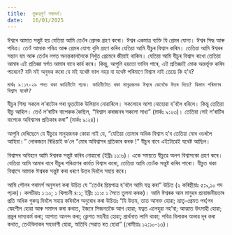 ```yaml
---
title:  গুৰুত্বপূৰ্ণ পৰামৰ্শ।
date:   16/01/2025
---
```


ঈশ্বৰে আমাত সন্তুষ্ট হয় যেতিয়া আমি তেওঁৰ প্ৰেমক গ্ৰহণ কৰো। ঈশ্বৰ একমাত্ৰ ব্যক্তি যি প্ৰেমৰ যোগ্য। ঈশ্বৰ সিদ্ধ আৰু পবিত্ৰ। তেওঁ আমাক পবিত্ৰ আৰু প্ৰেমৰ যোগ্য বুলি গ্ৰহণ কৰিব যেতিয়া আমি যীচুৰ বিশ্বাস কৰিম। তেতিয়া আমি ঈশ্বৰৰ সন্তান হম আৰু তেওঁৰ লগত অনন্তকাললৈকে নিখুঁত প্ৰেমেৰে জীয়াই থাকিম। যেতিয়া আমি যীচুৰ বিশ্বাস ৰাখো তেতিয়া আমাৰ এই প্ৰতিজ্ঞা স্বৰ্গত আমাৰ বাবে কাৰ্য কৰে। কিন্তু, আপুনি হয়তো ভাবিব পাৰে, এই প্ৰতিজ্ঞাই মোক অন্তৰ্ভূক্ত কৰিব পাৰেনে? যদি মই অনুভৱ কৰো যে মই যথেষ্ট ভাল নহয় বা যথেষ্ট পৰিমাণে বিশ্বাস নাই তেন্তে কি হ’ব?

`মাৰ্কঃ ৯:১৭-২৯ পদত থকা কাহিনীটো পঢ়ক। কাহিনীটোত থকা মানুহজনক ঈশ্বৰে কেনেকৈ উত্তৰ দিয়ে? কিমান পৰিমাণৰ বিশ্বাস যথেষ্ট?`

যীচুৰ শিষ্য সকলে ল’ৰাটোৰ পৰা ভূতটোক উলিয়াব নোৱাৰিলে। সকলোৰে আশা নোহোৱা হ’বলৈ ধৰিলে। কিন্তু তেতিয়া যীচু আহিল। তেওঁ ল’ৰাটিৰ বাপেকক কৈছিল, “বিশ্বাস কৰাজনৰ সকলো সাধ্য” (মাৰ্কঃ ৯:২৩)। তেতিয়া সেই ল’ৰাটিৰ বাপেকে অবিশ্বাসৰ প্ৰতিকাৰ কৰা” (মাৰ্কঃ ৯:২৪)।

আপুনি দেখিছেনে যে যীচুৱে মানুহজনক কোৱা নাই যে, “যেতিয়া তোমাৰ অধিক বিশ্বাস হ’ব তেতিয়া মোৰ ওচৰলৈ আহিবা।” লোকজনে ৰিঙিয়াই ক’লে “মোৰ অবিশ্বাসৰ প্ৰতিকাৰ কৰক !” যীচুৰ বাবে এইটোৱেই যথেষ্ট আছিল।

বিশ্বাসৰ অবিহনে আমি ঈশ্বৰক সন্তুষ্ট কৰিব নোৱাৰো (ইব্ৰীঃ ১১:৬)। একে সময়তে যীচুৱে অলপ বিশ্বাসকো গ্ৰহণ কৰে। যেতিয়া আমি আমাৰ বাবে যীচুৰ পৰিত্ৰাণৰ কাৰ্যত বিশ্বাস কৰো, তেতিয়া আমি তেওঁক সন্তুষ্ট কৰিব পাৰো। যীচুত থকা বিশ্বাসে আমাক ঈশ্বৰক সন্তুষ্ট কৰা ধৰণে উত্তৰ দিবলৈ সহায় কৰে।

আমি পৌলৰ পৰামৰ্শ অনুসৰণ কৰা উচিত যে “তেওঁৰ প্ৰিয়পাত্ৰ হ’বলৈ আমি যত্ন কৰা” উচিত (২ কৰিন্থীয়াঃ ৫:৯,১০ পদ পঢ়ক)। কলচীয়াঃ ১:১০; ১ থিলচনী ৪:১; ইব্ৰীঃ ১১:৫ ১ সৈতে তুলনা কৰক)। আমি ঈশ্বৰক আন মানুহৰ প্ৰয়োজনীয়তাৰ প্ৰতি অধিক গুৰুত্ব দিবলৈ সহায় কৰিবলৈ অনুৰোধ কৰা উচিতঃ “যি উত্তম, তাত আসক্ত হোৱা; ভ্ৰাতৃ-প্ৰেমত পৰ¦পৰ স্নেহশীল হোৱা আৰু সমাদৰ কৰা কথাত, ইজনে সিজনতকৈ আগ হোৱা; যত্নত এলেহুৱা নহ’বা; আত্মাত উৎসাহী হোৱা; প্ৰভুৰ দাস্যকৰ্ম কৰা; আশাত আনন্দ কৰা; ক্লেশত সহনীয় হোৱা; প্ৰাৰ্থনাত লাগি থাকা; পবিত্ৰ বিলাকৰ অভাৱ দূৰ কৰা কথাত, তেওঁবিলাকৰ সহভাগী হোৱা, অতিথি সেৱাত ৰত হোৱা” (ৰোমীয়াঃ ১২:১০-১৩)।